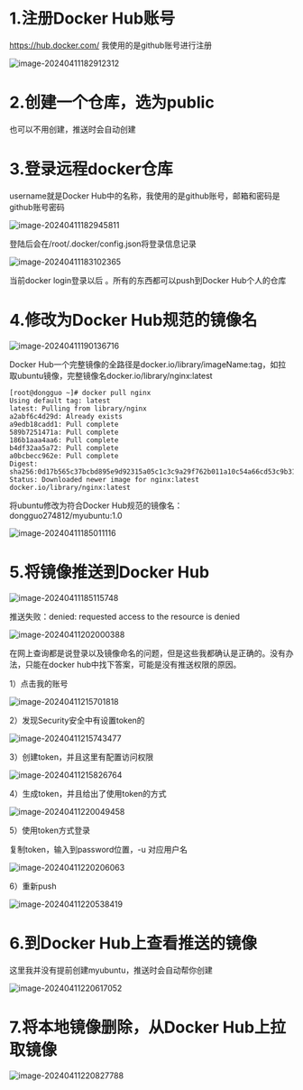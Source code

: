 # 1.注册Docker Hub账号

https://hub.docker.com/ 我使用的是github账号进行注册

![image-20240411182912312](https://gitee.com/dongguo4812_admin/image/raw/master/image/202404112019615.png)

# 2.创建一个仓库，选为public

也可以不用创建，推送时会自动创建

# 3.登录远程docker仓库

username就是Docker Hub中的名称，我使用的是github账号，邮箱和密码是github账号密码

![image-20240411182945811](https://gitee.com/dongguo4812_admin/image/raw/master/image/202404112019506.png)

登陆后会在/root/.docker/config.json将登录信息记录

![image-20240411183102365](https://gitee.com/dongguo4812_admin/image/raw/master/image/202404112019302.png)

当前docker login登录以后 。所有的东西都可以push到Docker Hub个人的仓库

# 4.修改为Docker Hub规范的镜像名

![image-20240411190136716](https://gitee.com/dongguo4812_admin/image/raw/master/image/202404112019330.png)

Docker Hub一个完整镜像的全路径是docker.io/library/imageName:tag，如拉取ubuntu镜像，完整镜像名docker.io/library/nginx:latest

```shell
[root@dongguo ~]# docker pull nginx
Using default tag: latest
latest: Pulling from library/nginx
a2abf6c4d29d: Already exists 
a9edb18cadd1: Pull complete 
589b7251471a: Pull complete 
186b1aaa4aa6: Pull complete 
b4df32aa5a72: Pull complete 
a0bcbecc962e: Pull complete 
Digest: sha256:0d17b565c37bcbd895e9d92315a05c1c3c9a29f762b011a10c54a66cd53c9b31
Status: Downloaded newer image for nginx:latest
docker.io/library/nginx:latest
```

将ubuntu修改为符合Docker Hub规范的镜像名：dongguo274812/myubuntu:1.0 

![image-20240411185011116](https://gitee.com/dongguo4812_admin/image/raw/master/image/202404112019255.png)

# 5.将镜像推送到Docker Hub

![image-20240411185115748](https://gitee.com/dongguo4812_admin/image/raw/master/image/202404112018984.png)



推送失败：denied: requested access to the resource is denied

![image-20240411202000388](https://gitee.com/dongguo4812_admin/image/raw/master/image/202404112020862.png)

在网上查询都是说登录以及镜像命名的问题，但是这些我都确认是正确的。没有办法，只能在docker hub中找下答案，可能是没有推送权限的原因。

1）点击我的账号

![image-20240411215701818](https://gitee.com/dongguo4812_admin/image/raw/master/image/202404112209264.png)



2）发现Security安全中有设置token的

![image-20240411215743477](https://gitee.com/dongguo4812_admin/image/raw/master/image/202404112209211.png)

3）创建token，并且这里有配置访问权限

![image-20240411215826764](https://gitee.com/dongguo4812_admin/image/raw/master/image/202404112208493.png)

4）生成token，并且给出了使用token的方式

![image-20240411220049458](https://gitee.com/dongguo4812_admin/image/raw/master/image/202404112208051.png)

5）使用token方式登录

复制token，输入到password位置，-u 对应用户名

![image-20240411220206063](https://gitee.com/dongguo4812_admin/image/raw/master/image/202404112208923.png)

6）重新push

![image-20240411220538419](https://gitee.com/dongguo4812_admin/image/raw/master/image/202404112208732.png)

# 6.到Docker Hub上查看推送的镜像

这里我并没有提前创建myubuntu，推送时会自动帮你创建

![image-20240411220617052](https://gitee.com/dongguo4812_admin/image/raw/master/image/202404112208733.png)

# 7.将本地镜像删除，从Docker Hub上拉取镜像

![image-20240411220827788](https://gitee.com/dongguo4812_admin/image/raw/master/image/202404112208756.png)

